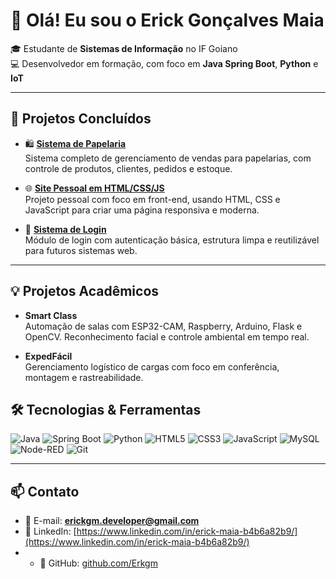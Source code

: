 # 👋 Olá! Eu sou o Erick Gonçalves Maia

🎓 Estudante de **Sistemas de Informação** no IF Goiano  
💻 Desenvolvedor em formação, com foco em **Java Spring Boot**, **Python** e **IoT**

---

## 🚀 Projetos Concluídos

- 🛍️ **[Sistema de Papelaria](https://github.com/Erkgm/Papelaria)**  
  Sistema completo de gerenciamento de vendas para papelarias, com controle de produtos, clientes, pedidos e estoque.

- 🌐 **[Site Pessoal em HTML/CSS/JS](https://github.com/Erkgm/WEB-Pessoal/tree/main)**  
  Projeto pessoal com foco em front-end, usando HTML, CSS e JavaScript para criar uma página responsiva e moderna.

- 🔐 **[Sistema de Login](https://github.com/Erkgm/Login)**  
  Módulo de login com autenticação básica, estrutura limpa e reutilizável para futuros sistemas web.

---

## 💡 Projetos Acadêmicos

- **Smart Class**  
  Automação de salas com ESP32-CAM, Raspberry, Arduino, Flask e OpenCV. Reconhecimento facial e controle ambiental em tempo real.

- **ExpedFácil**  
  Gerenciamento logístico de cargas com foco em conferência, montagem e rastreabilidade.

## 🛠️ Tecnologias & Ferramentas

![Java](https://img.shields.io/badge/Java-ED8B00?style=flat&logo=java)
![Spring Boot](https://img.shields.io/badge/Spring_Boot-6DB33F?style=flat&logo=spring-boot)
![Python](https://img.shields.io/badge/Python-3776AB?style=flat&logo=python)
![HTML5](https://img.shields.io/badge/HTML5-E34F26?style=flat&logo=html5)
![CSS3](https://img.shields.io/badge/CSS3-1572B6?style=flat&logo=css3)
![JavaScript](https://img.shields.io/badge/JavaScript-F7DF1E?style=flat&logo=javascript)
![MySQL](https://img.shields.io/badge/MySQL-4479A1?style=flat&logo=mysql)
![Node-RED](https://img.shields.io/badge/Node--RED-BF0000?style=flat&logo=nodered)
![Git](https://img.shields.io/badge/Git-F05032?style=flat&logo=git)

---

## 📫 Contato

- 📧 E-mail: **erickgm.developer@gmail.com**  
- 💼 LinkedIn: [https://www.linkedin.com/in/erick-maia-b4b6a82b9/](https://www.linkedin.com/in/erick-maia-b4b6a82b9/)
- - 📂 GitHub: [github.com/Erkgm](https://github.com/Erkgm)
